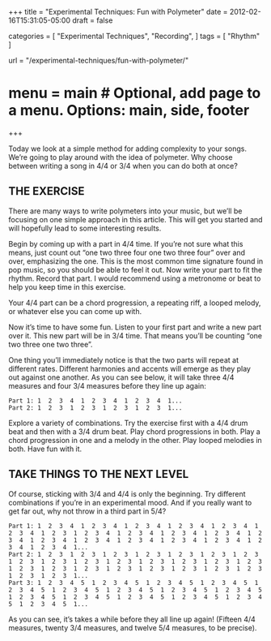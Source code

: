 +++
title = "Experimental Techniques: Fun with Polymeter"
date = 2012-02-16T15:31:05-05:00
draft = false

categories = [
  "Experimental Techniques",
  "Recording",
]
tags = [
  "Rhythm"
]

url = "/experimental-techniques/fun-with-polymeter/"


# menu = main # Optional, add page to a menu. Options: main, side, footer
+++

Today we look at a simple method for adding complexity to your songs. We’re going to play around with the idea of polymeter. Why choose between writing a song in 4/4 or 3/4 when you can do both at once?

## THE EXERCISE
There are many ways to write polymeters into your music, but we’ll be focusing on one simple approach in this article. This will get you started and will hopefully lead to some interesting results.

Begin by coming up with a part in 4/4 time. If you’re not sure what this means, just count out “one two three four one two three four” over and over, emphasizing the one. This is the most common time signature found in pop music, so you should be able to feel it out. Now write your part to fit the rhythm. Record that part. I would recommend using a metronome or beat to help you keep time in this exercise.

Your 4/4 part can be a chord progression, a repeating riff, a looped melody, or whatever else you can come up with.

Now it’s time to have some fun. Listen to your first part and write a new part over it. This new part will be in 3/4 time. That means you’ll be counting “one two three one two three”.

One thing you’ll immediately notice is that the two parts will repeat at different rates. Different harmonies and accents will emerge as they play out against one another. As you can see below, it will take three 4/4 measures and four 3/4 measures before they line up again:

```
Part 1: 1  2  3  4  1  2  3  4  1  2  3  4  1...  
Part 2: 1  2  3  1  2  3  1  2  3  1  2  3  1...  
```

Explore a variety of combinations. Try the exercise first with a 4/4 drum beat and then with a 3/4 drum beat. Play chord progressions in both. Play a chord progression in one and a melody in the other. Play looped melodies in both. Have fun with it.

## TAKE THINGS TO THE NEXT LEVEL

Of course, sticking with 3/4 and 4/4 is only the beginning. Try different combinations if you’re in an experimental mood. And if you really want to get far out, why not throw in a third part in 5/4?

```
Part 1: 1  2  3  4  1  2  3  4  1  2  3  4  1  2  3  4  1  2  3  4  1  2  3  4  1  2  3  1  2  3  4  1  2  3  4  1  2  3  4  1  2  3  4  1  2  3  4  1  2  3  4  1  2  3  4  1  2  3  4  1  2  3  4  1  2  3  4  1  2  3  4  1  2  3  4  1...
Part 2: 1  2  3  1  2  3  1  2  3  1  2  3  1  2  3  1  2  3  1  2  3  1  2  3  1  2  3  1  2  3  1  2  3  1  2  3  1  2  3  1  2  3  1  2  3  1  2  3  1  2  3  1  2  3  1  2  3  1  2  3  1  2  3  1  2  3  1  2  3  1  2  3  1  2  3  1...
Part 3: 1  2  3  4  5  1  2  3  4  5  1  2  3  4  5  1  2  3  4  5  1  2  3  4  5  1  2  3  4  5  1  2  3  4  5  1  2  3  4  5  1  2  3  4  5  1  2  3  4  5  1  2  3  4  5  1  2  3  4  5  1  2  3  4  5  1  2  3  4  5  1  2  3  4  5  1...
```

As you can see, it’s takes a while before they all line up again! (Fifteen 4/4 measures, twenty 3/4 measures, and twelve 5/4 measures, to be precise).

